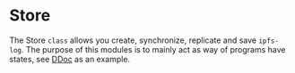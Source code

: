 # Store 
The Store ```class``` allows you create, synchronize, replicate and save ```ipfs-log```. The purpose of this modules is to mainly act as way of programs have states, see [DDoc](../programs/data/ddoc) as an example.